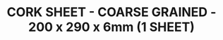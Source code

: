 ---
title: "CORK SHEET - COARSE GRAINED - 200 x 290 x 6mm (1 SHEET)"
price: "650.0"
desc: ""
img_path: "/assets/img/AK-8055.jpg"
brand: AK
available: true
special_offer: false
new: false
soon: false
cat: "Diorame"
subcat: "DI-AK-Interactive"
subsubcat: "BM"
sifra: "AK-8055"
---